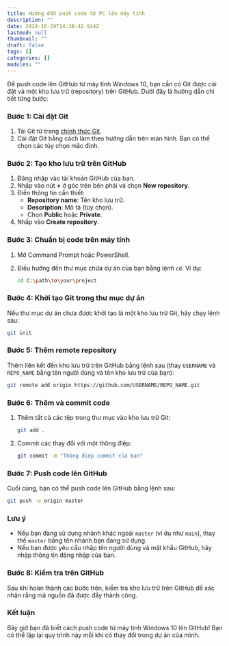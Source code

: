 ```yaml
---
title: Hướng dẫn push code từ PC lên máy tính
description: ""
date: 2024-10-29T14:38:42.914Z
lastmod: null
thumbnail: ""
draft: false
tags: []
categories: []
modules: ""
---
```

Để push code lên GitHub từ máy tính Windows 10, bạn cần có Git được cài đặt và một kho lưu trữ (repository) trên GitHub. Dưới đây là hướng dẫn chi tiết từng bước:

### Bước 1: Cài đặt Git

1. Tải Git từ trang [chính thức Git](https://git-scm.com/download/win).
2. Cài đặt Git bằng cách làm theo hướng dẫn trên màn hình. Bạn có thể chọn các tùy chọn mặc định.

### Bước 2: Tạo kho lưu trữ trên GitHub

1. Đăng nhập vào tài khoản GitHub của bạn.
2. Nhấp vào nút **+** ở góc trên bên phải và chọn **New repository**.
3. Điền thông tin cần thiết:
   - **Repository name**: Tên kho lưu trữ.
   - **Description**: Mô tả (tùy chọn).
   - Chọn **Public** hoặc **Private**.
4. Nhấp vào **Create repository**.

### Bước 3: Chuẩn bị code trên máy tính

1. Mở Command Prompt hoặc PowerShell.
2. Điều hướng đến thư mục chứa dự án của bạn bằng lệnh `cd`. Ví dụ:

   ```bash
   cd C:\path\to\your\project
   ```

### Bước 4: Khởi tạo Git trong thư mục dự án

Nếu thư mục dự án chưa được khởi tạo là một kho lưu trữ Git, hãy chạy lệnh sau:

```bash
git init
```

### Bước 5: Thêm remote repository

Thêm liên kết đến kho lưu trữ trên GitHub bằng lệnh sau (thay `USERNAME` và `REPO_NAME` bằng tên người dùng và tên kho lưu trữ của bạn):

```bash
git remote add origin https://github.com/USERNAME/REPO_NAME.git
```

### Bước 6: Thêm và commit code

1. Thêm tất cả các tệp trong thư mục vào kho lưu trữ Git:

   ```bash
   git add .
   ```

2. Commit các thay đổi với một thông điệp:

   ```bash
   git commit -m "Thông điệp commit của bạn"
   ```

### Bước 7: Push code lên GitHub

Cuối cùng, bạn có thể push code lên GitHub bằng lệnh sau:

```bash
git push -u origin master
```

### Lưu ý

- Nếu bạn đang sử dụng nhánh khác ngoài `master` (ví dụ như `main`), thay thế `master` bằng tên nhánh bạn đang sử dụng.
- Nếu bạn được yêu cầu nhập tên người dùng và mật khẩu GitHub, hãy nhập thông tin đăng nhập của bạn.

### Bước 8: Kiểm tra trên GitHub

Sau khi hoàn thành các bước trên, kiểm tra kho lưu trữ trên GitHub để xác nhận rằng mã nguồn đã được đẩy thành công.

### Kết luận

Bây giờ bạn đã biết cách push code từ máy tính Windows 10 lên GitHub! Bạn có thể lặp lại quy trình này mỗi khi có thay đổi trong dự án của mình.